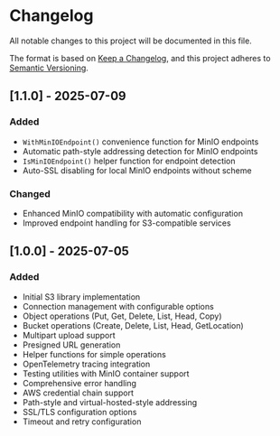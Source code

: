 # Changelog

All notable changes to this project will be documented in this file.

The format is based on [Keep a Changelog](https://keepachangelog.com/en/1.0.0/),
and this project adheres to [Semantic Versioning](https://semver.org/spec/v2.0.0.html).

## [1.1.0] - 2025-07-09

### Added

- `WithMinIOEndpoint()` convenience function for MinIO endpoints
- Automatic path-style addressing detection for MinIO endpoints
- `IsMinIOEndpoint()` helper function for endpoint detection
- Auto-SSL disabling for local MinIO endpoints without scheme

### Changed

- Enhanced MinIO compatibility with automatic configuration
- Improved endpoint handling for S3-compatible services

## [1.0.0] - 2025-07-05

### Added

- Initial S3 library implementation
- Connection management with configurable options
- Object operations (Put, Get, Delete, List, Head, Copy)
- Bucket operations (Create, Delete, List, Head, GetLocation)
- Multipart upload support
- Presigned URL generation
- Helper functions for simple operations
- OpenTelemetry tracing integration
- Testing utilities with MinIO container support
- Comprehensive error handling
- AWS credential chain support
- Path-style and virtual-hosted-style addressing
- SSL/TLS configuration options
- Timeout and retry configuration

